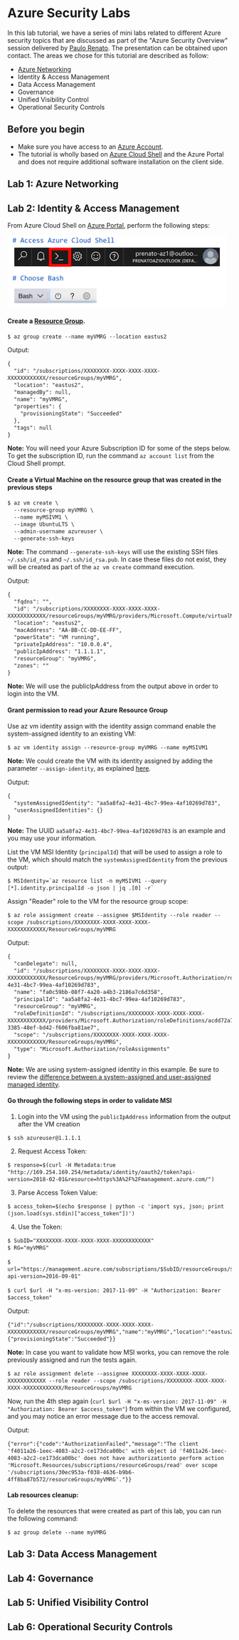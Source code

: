 # Azure Security Labs

In this lab tutorial, we have a series of mini labs related to different Azure security topics that are discussed as part of the "Azure Security Overview" session delivered by [Paulo Renato](https://www.linkedin.com/in/paulorenato/). The presentation can be obtained upon contact. The areas we chose for this tutorial are described as follow: 

* [Azure Networking](#azure-networking)
* Identity & Access Management
* Data Access Management
* Governance
* Unified Visibility Control
* Operational Security Controls

## Before you begin

* Make sure you have access to an [Azure Account](https://azure.microsoft.com/en-us/free/).
* The tutorial is wholly based on [Azure Cloud Shell](https://azure.microsoft.com/en-us/features/cloud-shell/) and the Azure Portal and does not require additional software installation on the client side.

## <a name="azure-networking"></a>Lab 1: Azure Networking

## Lab 2: Identity & Access Management

From Azure Cloud Shell on [Azure Portal](https://portal.azure.com), perform the following steps:

![AzureCloudShell](media/azurecloudshell.png)

#### Create a [Resource Group](https://docs.microsoft.com/en-us/azure/azure-resource-manager/resource-group-overview#resource-groups).

```console
$ az group create --name myVMRG --location eastus2
```

Output:
```console
{
  "id": "/subscriptions/XXXXXXXX-XXXX-XXXX-XXXX-XXXXXXXXXXXX/resourceGroups/myVMRG",
  "location": "eastus2",
  "managedBy": null,
  "name": "myVMRG",
  "properties": {
    "provisioningState": "Succeeded"
  },
  "tags": null
}
```

**Note:** You will need your Azure Subscription ID for some of the steps below. To get the subscription ID, run the command `az account list` from the Cloud Shell prompt.


#### Create a Virtual Machine on the resource group that was created in the previous steps

```console
$ az vm create \
  --resource-group myVMRG \
  --name myMSIVM1 \
  --image UbuntuLTS \
  --admin-username azureuser \
  --generate-ssh-keys
```

**Note:** The command `--generate-ssh-keys` will use the existing SSH files `~/.ssh/id_rsa` and `~/.ssh/id_rsa.pub`. In case these files do not exist, they will be created as part of the `az vm create` command execution.

Output:

```console
{
  "fqdns": "",
  "id": "/subscriptions/XXXXXXXX-XXXX-XXXX-XXXX-XXXXXXXXXXXX/resourceGroups/myVMRG/providers/Microsoft.Compute/virtualMachines/myMSIVM1",
  "location": "eastus2",
  "macAddress": "AA-BB-CC-DD-EE-FF",
  "powerState": "VM running",
  "privateIpAddress": "10.0.0.4",
  "publicIpAddress": "1.1.1.1",
  "resourceGroup": "myVMRG",
  "zones": ""
}
```
**Note:** We will use the publicIpAddress from the output above in order to login into the VM.


#### Grant permission to read your Azure Resource Group

Use az vm identity assign with the identity assign command enable the system-assigned identity to an existing VM:

```console
$ az vm identity assign --resource-group myVMRG --name myMSIVM1
```

**Note:** We could create the VM with its identity assigned by adding the parameter `--assign-identity`, as explained [here](https://docs.microsoft.com/en-us/azure/active-directory/managed-identities-azure-resources/qs-configure-cli-windows-vm#system-assigned-managed-identity).

Output:

```console
{
  "systemAssignedIdentity": "aa5a8fa2-4e31-4bc7-99ea-4af10269d783",
  "userAssignedIdentities": {}
}
```

**Note:** The UUID `aa5a8fa2-4e31-4bc7-99ea-4af10269d783` is an example and you may use your information.

List the VM MSI Identity (`principalId`) that will be used to assign a role to the VM, which should match the `systemAssignedIdentity` from the previous output:

```console
$ MSIdentity=`az resource list -n myMSIVM1 --query [*].identity.principalId -o json | jq .[0] -r`
```

Assign "Reader" role to the VM for the resource group scope:

```console
$ az role assignment create --assignee $MSIdentity --role reader --scope /subscriptions/XXXXXXXX-XXXX-XXXX-XXXX-XXXXXXXXXXXX/ResourceGroups/myVMRG
```

Output:

```console
{
  "canDelegate": null,
  "id": "/subscriptions/XXXXXXXX-XXXX-XXXX-XXXX-XXXXXXXXXXXX/ResourceGroups/myVMRG/providers/Microsoft.Authorization/roleAssignments/aa5a8fa2-4e31-4bc7-99ea-4af10269d783",
  "name": "fa0c59bb-08f7-4a20-a4b3-2186a7c6d358",
  "principalId": "aa5a8fa2-4e31-4bc7-99ea-4af10269d783",
  "resourceGroup": "myVMRG",
  "roleDefinitionId": "/subscriptions/XXXXXXXX-XXXX-XXXX-XXXX-XXXXXXXXXXXX/providers/Microsoft.Authorization/roleDefinitions/acdd72a7-3385-48ef-bd42-f606fba81ae7",
  "scope": "/subscriptions/XXXXXXXX-XXXX-XXXX-XXXX-XXXXXXXXXXXX/ResourceGroups/myVMRG",
  "type": "Microsoft.Authorization/roleAssignments"
}
```

**Note:** We are using system-assigned identity in this example. Be sure to review the [difference between a system-assigned and user-assigned managed identity](https://docs.microsoft.com/en-us/azure/active-directory/managed-identities-azure-resources/overview#how-does-it-work).

#### Go through the following steps in order to validate MSI


1. Login into the VM using the `publicIpAddress` information from the output after the VM creation

```console
$ ssh azureuser@1.1.1.1
```

2. Request Access Token:

```console 
$ response=$(curl -H Metadata:true "http://169.254.169.254/metadata/identity/oauth2/token?api-version=2018-02-01&resource=https%3A%2F%2Fmanagement.azure.com/")
```

3. Parse Access Token Value:

```console 
$ access_token=$(echo $response | python -c 'import sys, json; print (json.load(sys.stdin)["access_token"])') 
```

4. Use the Token:

```console
$ SubID="XXXXXXXX-XXXX-XXXX-XXXX-XXXXXXXXXXXX"
$ RG="myVMRG"

$ url="https://management.azure.com/subscriptions/$SubID/resourceGroups/$RG?api-version=2016-09-01"

$ curl $url -H "x-ms-version: 2017-11-09" -H "Authorization: Bearer $access_token"
```

Output:
```console
{"id":"/subscriptions/XXXXXXXX-XXXX-XXXX-XXXX-XXXXXXXXXXXX/resourceGroups/myVMRG","name":"myVMRG","location":"eastus2","properties":{"provisioningState":"Succeeded"}}
```

**Note:** In case you want to validate how MSI works, you can remove the role previously assigned and run the tests again.

```console
$ az role assignment delete --assignee XXXXXXXX-XXXX-XXXX-XXXX-XXXXXXXXXXXX --role reader --scope /subscriptions/XXXXXXXX-XXXX-XXXX-XXXX-XXXXXXXXXXXX/ResourceGroups/myVMRG
```

Now, run the 4th step again (`curl $url -H "x-ms-version: 2017-11-09" -H "Authorization: Bearer $access_token"`) from within the VM we configured, and you may notice an error message due to the access removal.

Output:

```console
{"error":{"code":"AuthorizationFailed","message":"The client 'f4011a26-1eec-4083-a2c2-ce173dca00bc' with object id 'f4011a26-1eec-4083-a2c2-ce173dca00bc' does not have authorizationto perform action 'Microsoft.Resources/subscriptions/resourceGroups/read' over scope '/subscriptions/30ec953a-f038-4636-b9b6-4ff8ba87b572/resourceGroups/myVMRG'."}}
```

#### Lab resources cleanup:

To delete the resources that were created as part of this lab, you can run the following command:

```console
$ az group delete --name myVMRG
```

## Lab 3: Data Access Management

## Lab 4: Governance

## Lab 5: Unified Visibility Control

## Lab 6: Operational Security Controls
